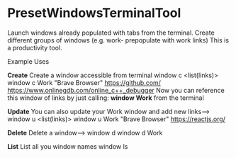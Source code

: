 # PresetWindowsTerminalTool
Launch windows already populated with tabs from the terminal. Create different groups of windows (e.g. work- prepopulate with work links)
This is a productivity tool.

Example Uses 

**Create**
Create a window accessible from terminal
window c <browser> <list(links)>
window c Work "Brave Browser" https://github.com/ https://www.onlinegdb.com/online_c++_debugger 
Now you can reference this window of links by just calling: **window Work** from the terminal

**Update**
You can also update your Work window and add new links--> 
window u <browser> <list(links)>
window u Work "Brave Browser" https://reactjs.org/

**Delete**
Delete a window-->
window d <Window name>
window d Work


**List**
List all you window names
window ls





